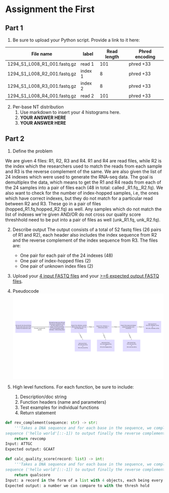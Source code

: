 # Assignment the First

## Part 1
1. Be sure to upload your Python script. Provide a link to it here:

| File name | label | Read length | Phred encoding |
|---|---|---|---|
| 1294_S1_L008_R1_001.fastq.gz | read 1  | 101 | phred +33 |
| 1294_S1_L008_R2_001.fastq.gz | index 1  | 8 | phred +33 |
| 1294_S1_L008_R3_001.fastq.gz | index 2 | 8 | phred +33  |
| 1294_S1_L008_R4_001.fastq.gz | read 2 | 101 | phred +33  |

2. Per-base NT distribution
    1. Use markdown to insert your 4 histograms here.
    2. **YOUR ANSWER HERE**
    3. **YOUR ANSWER HERE**
    
## Part 2
1. Define the problem

We are given 4 files: R1, R2, R3 and R4. R1 and R4 are read files, while R2 is the index which the researchers used to match the reads from each sample and R3 is the reverse complement of the same. We are also given the list of 24 indexes which were used to generate the RNA-seq data. The goal is demultiplex the data, which means to get the R1 and R4 reads from each of the 24 samples into a pair of files each (48 in total: called <index>_R1.fq,<index>_R2.fq). We also want to check for the number of index-hopped samples, i.e, the ones which have correct indexes, but they do not match for a particular read between R2 and R3. These go in a pair of files (hopped_R1.fq,hopped_R2.fq) as well. Any samples which do not match the list of indexes we're given AND/OR do not cross our quality score threshhold need to be put into a pair of files as well (unk_R1.fq, unk_R2.fq).


   
2. Describe output
   The output consists of a total of 52 fastq files (26 pairs of R1 and R2), each header also includes the index sequence from R2 and the reverse complement of the index sequence from R3. The files are:
   - One pair for each pair of the 24 indexes (48)
   - One pair of index-hopped files (2)
   - One pair of unknown index files (2)
   
3. Upload your [4 input FASTQ files](../TEST-input_FASTQ) and your [>=6 expected output FASTQ files](../TEST-output_FASTQ).
4. Pseudocode
   ![](https://github.com/veryshiny/Demultiplex/blob/master/Assignment-the-first/pseudocode.png?raw=true)
5. High level functions. For each function, be sure to include:
    1. Description/doc string
    2. Function headers (name and parameters)
    3. Test examples for individual functions
    4. Return statement

```python
def rev_complement(sequence: str) -> str:
    '''Takes a DNA sequence and for each base in the sequence, we complement it with the associated base i.e, A>T, G>C, C>G, T>A. We then reverse the
sequence ('hello world'[::-1]) to output finally the reverse complement'''
    return revcomp
Input: ATTGC
Expected output: GCAAT
```

```python
def calc_quality_score(record: list) -> int:
    '''Takes a DNA sequence and for each base in the sequence, we complement it with the associated base i.e, A>T, G>C, C>G, T>A. We then reverse the
sequence ('hello world'[::-1]) to output finally the reverse complement'''
    return qualscore
Input: a record in the form of a list with 4 objects, each being every line of the record
Expected output: a number we can compare to with the thresh hold
```
